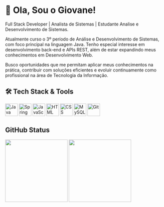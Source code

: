<h1><strong>👋 Ola, Sou o Giovane!</strong></h1>

Full Stack Developer | Analista de Sistemas | Estudante Analise e Desenvolvimento de Sistemas.

Atualmente curso o 3º período de Análise e Desenvolvimento de Sistemas, com foco principal na linguagem Java. Tenho especial interesse em desenvolvimento back-end e APIs REST, além de estar expandindo meus conhecimentos em Desenvolvimento Web.

Busco oportunidades que me permitam aplicar meus conhecimentos na prática, contribuir com soluções eficientes e evoluir continuamente como profissional na área de Tecnologia da Informação.

<h2>🛠️ Tech Stack & Tools</h2>

<p align="left">
  <img src="https://cdn.jsdelivr.net/gh/devicons/devicon/icons/java/java-original.svg" height="40" alt="Java"/>
  <img src="https://cdn.jsdelivr.net/gh/devicons/devicon/icons/spring/spring-original.svg" height="40" alt="Spring"/>
  <img src="https://cdn.jsdelivr.net/gh/devicons/devicon/icons/javascript/javascript-original.svg" height="40" alt="JavaScript"/>
  <img src="https://cdn.jsdelivr.net/gh/devicons/devicon/icons/html5/html5-original.svg" height="40" alt="HTML"/>
  <img src="https://cdn.jsdelivr.net/gh/devicons/devicon/icons/css3/css3-original.svg" height="40" alt="CSS"/>
  <img src="https://cdn.jsdelivr.net/gh/devicons/devicon/icons/mysql/mysql-original.svg" height="40" alt="MySQL"/>
  <img src="https://cdn.jsdelivr.net/gh/devicons/devicon/icons/git/git-original.svg" height="40" alt="Git"/>
</p>

<h2>GitHub Status</h2>

<p>
  <img src="https://github-readme-stats.vercel.app/api?username=giovaneng&theme=tokyonight&show_icons=true&hide_border=true&count_private=true" height="200" />
  <img src="https://github-readme-stats.vercel.app/api/top-langs/?username=giovaneng&theme=tokyonight&show_icons=true&hide_border=true&layout=compact" height="200" />
</p>
